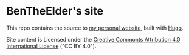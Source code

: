 # BenTheElder's site

This repo contains the source to [my personal website](https://bentheelder.io), built with [Hugo](https://gohugo.io/).

Site content is Licensed under the [Creative Commonts Attribution 4.0 International License](./LICENSE) ("CC BY 4.0").

